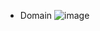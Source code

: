 - Domain
  ![image](https://github.com/user-attachments/assets/0c1f224f-41b3-45ac-addb-2c1bcfcf9a1a)
